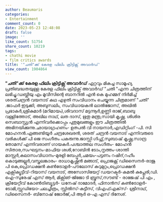 ```yaml
---
author: Beaumaris
categories:
- Entertainment
comment_count: 0
date: 2023-05-23 12:48:08
draft: false
image: ''
like_count: 51754
share_count: 10219
tags:
- chathi movie
- film critics awards
title: '"ചതി"ക്ക് കേരള ഫിലിം ക്രിട്ടിക്സ് അവാർഡ്'
view_count: 1904864
---
```


**"ചതി"ക്ക് കേരള ഫിലിം ക്രിട്ടിക്സ് അവാർഡ്** ഏറ്റവും മികച്ച സാമൂഹ്യ പ്രതിബദ്ധതയുള്ള കേരള ഫിലിം ക്രിട്ടിക്സ് അവാർഡ് "ചതി "എന്ന ചിത്രത്തിന് ലഭിച്ചു.ഡബ്ലീയു എം മൂവീസിന്റെ ബാനറിൽ എൻ കെ മുഹമ്മദ് നിർമിച്ച് ശരത്ചന്ദ്രൻ വയനാട് കഥ എഴുതി സംവിധാനം ചെയ്യുന്ന ചിത്രമാണ് "ചതി" .ജാഫർ ഇടുക്കി, അബുസലിം, സംവിധായകൻ ലാൽജോസ്, അഖിൽ പ്രഭാകർ,ശ്രീകുമാർ (മറിമായം),ശിവദാസ് മട്ടന്നൂർ,ഉണ്ണി രാജ്,ബാബു വള്ളിത്തോട്, അഖില നാഥ്, ലത ദാസ്, ഋതു മന്ത്ര,സായി കൃഷ്ണ, ശിശിര സെബാസ്റ്റ്യൻ എന്നിവർക്കൊപ്പം പുതുമുഖങ്ങളും ഈ ചിത്രത്തിൽ അഭിനയിക്കുന്നു.ഛായാഗ്രഹണം- ഉത്പൽ വി നായനാർ,എഡിറ്റിംഗ് -പി. സി മോഹനൻ.ഏങ്ങണ്ടിയൂർ ചന്ദ്രശേഖരൻ, ശരത് ചന്ദ്രൻ വയനാട് എന്നിവരുടെ വരികൾക്ക് പി ജെ സംഗീതം പകരുന്നു.ജാസ്സി ഗിഫ്റ്റ്,സുബാഷ് കൃഷ്ണ,സാന്ദ്ര തോമസ് എന്നിവരാണ് ഗായകർ.പശ്ചാത്തല സംഗീതം- മോഹൻ സിതാര,സംഘട്ടനം-മാഫിയ ശശി,റോബിൻ ടോം,നൃത്തം-ശാന്തി മാസ്റ്റർ,കലാസംവിധാനം-മുരളി ബേപ്പൂർ,ചമയം-പട്ടണം റഷീദ്,റഹീം കൊടുങ്ങല്ലൂർ,വസ്ത്രലങ്കാരം- രാധാകൃഷ്ണൻ മങ്ങാട്, പ്രൊജക്റ്റ് ഡിസൈനർ-രാജു പി കെ,പ്രൊഡക്ഷൻ കൺട്രോളർ-പൗലോസ് കുറുമുറ്റം,പ്രൊഡക്ഷൻ എക്സിക്യൂട്ടീവ്-റിയാസ് വയനാട്, അസോസിയേറ്റ് ഡയറക്ടർ-കമൽ കുപ്ലേരി,ഡി. ഐ-സുരേഷ് എസ് ആർ, മിക്സിങ്-ജിജോ ടി ബ്രൂസ്,സൗണ്ട് - രാജേഷ് പി എം , ക്രീയേറ്റീവ് കോൺട്രിബ്യൂട്ടർ- ധനേഷ് ദാമോദർ, ഫിനാൻസ് കൺട്രോളർ-ടോമി,സ്റ്റുഡിയോ-ചലച്ചിത്രം, സ്റ്റിൽസ്-കുട്ടീസ്, വിഎഫ്എക്‌സ്- ശ്രീനാഥ്, ഡിസൈനർ- ബിനോഷ് ജോർജ്,പി ആർ ഒ-എ എസ് ദിനേശ്.